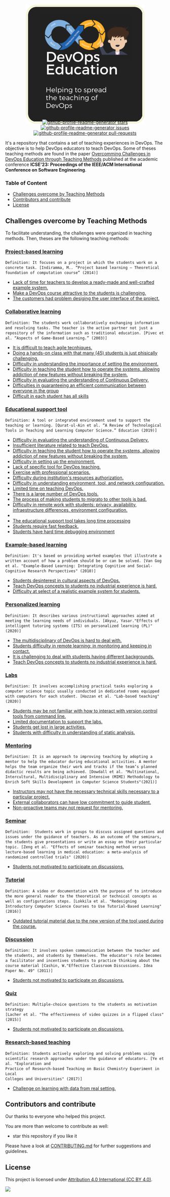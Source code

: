 <p align="center"> 
  <img style="margin: -30px;" src="images/logo.png"   /> 
</p>

<p align="center">

<a href="https://github.com/devops-education/Teaching-Methods-in-Devops-Education/stargazers" target="blank">
<img src="https://img.shields.io/github/stars/devops-education/Teaching-Methods-in-Devops-Education?style=flat-square" alt="github-profile-readme-generator stars"/>
</a>
<a href="https://github.com/devops-education/Teaching-Methods-in-Devops-Education/issues" target="blank">
<img src="https://img.shields.io/github/issues/devops-education/Teaching-Methods-in-Devops-Education?style=flat-square" alt="github-profile-readme-generator issues"/>
</a>
<a href="https://github.com/devops-education/Teaching-Methods-in-Devops-Education/pulls" target="blank">
<img src="https://img.shields.io/github/issues-pr/devops-education/Teaching-Methods-in-Devops-Education?style=flat-square" alt="github-profile-readme-generator pull-requests"/>
</a>
</p>


It's a repository that contains a set of teaching experiences in DevOps. The objective is to help DevOps educators to teach DevOps. Some of theses teaching methods are found in the paper [Overcomming Challenges in DevOps Education through Teaching Methods](https://arxiv.org/pdf/2302.05564.pdf) published at the academic conference **ICSE'23: Proceedings of the IEEE/ACM International Conference on Software Engineering**. 

### Table of Content

- [Challenges overcome by Teaching Methods](#challenge-overcome-by-teaching-methods) 
- [Contributors and contribute](#contributors-and-contribute)
- [License](#license)

## Challenges overcome by Teaching Methods

To facilitate understanding, the challenges were organized in teaching methods. Then, theses are the following teaching methods:

### [Project-based learning](https://github.com/devops-education/Challenges-in-Devops-Education/issues?q=is%3Aissue+is%3Aopen+label%3Acurriculum+label%3Achallenge-existed+)

```
Definition: It focuses on a project in which the students work on a concrete task. [Indiramma, M.. “Project based learning — Theoretical foundation of computation course” (2014)] 
```

- [Lack of time for teachers to develop a ready-made and well-crafted example system.](https://github.com/devops-education/Teaching-Methods-in-Devops-Education/issues/)
- [Make a DevOps course attractive to the students is challenging.](https://github.com/devops-education/Teaching-Methods-in-Devops-Education/issues/)
- [The customers had problem desiging the user interface of the project. ](https://github.com/devops-education/Teaching-Methods-in-Devops-Education/issues/)


### [Collaborative learning](https://github.com/devops-education/Challenges-in-Devops-Education/issues?q=is%3Aissue+is%3Aopen+label%3Acurriculum+label%3Achallenge-existed+)

```
Definition: The students work collaboratively exchanging information and resolving tasks. The teacher is the active partner not just a repository of the information such as traditional education. [Pivec et al. “Aspects of Game-Based Learning.” (2003)]
```
- [It is difficult to teach agile tecnhiques.](https://github.com/devops-education/Teaching-Methods-in-Devops-Education/issues/)
- [Doing a hands-on class with that many (45) students is just phisically challenging.](https://github.com/devops-education/Teaching-Methods-in-Devops-Education/issues/)
- [Difficulty in understanding the importance of setting the environment.](https://github.com/devops-education/Teaching-Methods-in-Devops-Education/issues/)
- [Difficulty in teaching the student how to operate the systems, allowing addiction of new features without breaking the system.](https://github.com/devops-education/Teaching-Methods-in-Devops-Education/issues/)
- [Difficulty in evaluating the understanding of Continuous Delivery.](https://github.com/devops-education/Teaching-Methods-in-Devops-Education/issues/)
- [Difficulties in guaranteeing an efficient communication between everyone in the group](https://github.com/devops-education/Teaching-Methods-in-Devops-Education/issues/)
- [Difficult in each student has all skills](https://github.com/devops-education/Teaching-Methods-in-Devops-Education/issues/)




### [Educational support tool](https://github.com/devops-education/Challenges-in-Devops-Education/issues?q=is%3Aissue+is%3Aopen+label%3Acurriculum+label%3Achallenge-existed+)

```
Definition: A tool or integrated environment used to support the teaching or learning. [Qurat-ul-Ain et al. “A Review of Technological Tools in Teaching and Learning Computer Science.” Education (2019)]
```
- [Difficulty in evaluating the understanding of Continuous Delivery.](https://github.com/devops-education/Teaching-Methods-in-Devops-Education/issues/)
- [Insufficient literature related to teach DevOps.](https://github.com/devops-education/Teaching-Methods-in-Devops-Education/issues/)
- [Difficulty in teaching the student how to operate the systems, allowing addiction of new features without breaking the system.](https://github.com/devops-education/Teaching-Methods-in-Devops-Education/issues/)
- [Difficulty in setting up the environment.](https://github.com/devops-education/Teaching-Methods-in-Devops-Education/issues/)
- [Lack of specific tool for DevOps teaching.](https://github.com/devops-education/Teaching-Methods-in-Devops-Education/issues/)
- [Exercise with professional scenarios.](https://github.com/devops-education/Teaching-Methods-in-Devops-Education/issues/)
- [Difficulty during institution's resources authorization.](https://github.com/devops-education/Teaching-Methods-in-Devops-Education/issues/)
- [Difficulty in understanding environment, tool, and network configuration.](https://github.com/devops-education/Teaching-Methods-in-Devops-Education/issues/)
- [Limited time on teaching DevOps.](https://github.com/devops-education/Teaching-Methods-in-Devops-Education/issues/)
- [There is a large number of DevOps tools.](https://github.com/devops-education/Teaching-Methods-in-Devops-Education/issues/)
- [The process of making students to migrato to other tools is bad.](https://github.com/devops-education/Teaching-Methods-in-Devops-Education/issues/)
- [Difficulty in remote work with students: privacy, availability, infraestructure differences, environment configuration.](https://github.com/devops-education/Teaching-Methods-in-Devops-Education/issues/)
- [](https://github.com/devops-education/Teaching-Methods-in-Devops-Education/issues/)
- [The educational support tool takes long time processing](https://github.com/devops-education/Teaching-Methods-in-Devops-Education/issues/)
- [Students require fast feedback.](https://github.com/devops-education/Teaching-Methods-in-Devops-Education/issues/)
- [Students have hard time debugging environment](https://github.com/devops-education/Teaching-Methods-in-Devops-Education/issues/)



### [Example-based learning](https://github.com/devops-education/Challenges-in-Devops-Education/issues?q=is%3Aissue+is%3Aopen+label%3Acurriculum+label%3Achallenge-existed+)

```
Definition: It's based on providing worked examples that illustrate a written account of how a problem should be or can be solved. [Van Gog et al. "Example-Based Learning: Integrating Cognitive and Social-Cognitive Research Perspectives" (2010)]
```

- [Students desinterest in cultural aspects of DevOps.](https://github.com/devops-education/Teaching-Methods-in-Devops-Education/issues/)
- [Teach DevOps concepts to students no industrial experience is hard.](https://github.com/devops-education/Teaching-Methods-in-Devops-Education/issues/)
- [Difficulty at select of a realistic example system for students.](https://github.com/devops-education/Teaching-Methods-in-Devops-Education/issues/)

### [Personalized learning](https://github.com/devops-education/Challenges-in-Devops-Education/issues?q=is%3Aissue+is%3Aopen+label%3Acurriculum+label%3Achallenge-existed+)

```
Definition: It describes various instructional approaches aimed at meeting the learning needs of individuals. [Akyuz, Yasar."Effects of intelligent tutoring systems (ITS) on personalized learning (PL)" (2020)]
```
- [The multidisciplinary of DevOps is hard to deal with.](https://github.com/devops-education/Teaching-Methods-in-Devops-Education/issues/)
- [Students difficulty in remote learning: in monitoring and keeping in contact.](https://github.com/devops-education/Teaching-Methods-in-Devops-Education/issues/)
- [It is challenging to deal with students having different backgrounds.](https://github.com/devops-education/Teaching-Methods-in-Devops-Education/issues/)
- [Teach DevOps concepts to students no industrial experience is hard.](https://github.com/devops-education/Teaching-Methods-in-Devops-Education/issues/)

### [Labs](https://github.com/devops-education/Challenges-in-Devops-Education/issues?q=is%3Aissue+is%3Aopen+label%3Acurriculum+label%3Achallenge-existed+)

```
Definition: It involves accomplishing practical tasks exploring a computer science topic usually conducted in dedicated rooms equipped with computers for each student. [Hazzan et al. "Lab-based teaching" (2020)]
```

- [Students may be not familiar with how to interact with version control tools from command line.](https://github.com/devops-education/Teaching-Methods-in-Devops-Education/issues/)
- [Limited documentation to support the labs.](https://github.com/devops-education/Teaching-Methods-in-Devops-Education/issues/)
- [Students get lost in large activities.](https://github.com/devops-education/Teaching-Methods-in-Devops-Education/issues/)
- [Students with difficulty in understanding of static analysis.](https://github.com/devops-education/Teaching-Methods-in-Devops-Education/issues/)


### [Mentoring](https://github.com/devops-education/Challenges-in-Devops-Education/issues?q=is%3Aissue+is%3Aopen+label%3Acurriculum+label%3Achallenge-existed+)

```
Definition: It is an approach to improving teaching by adopting a mentor to help the educator during educational activities. A mentor helps the team organize their work and tracks if the team’s planned didactic results are being achieved. [Dowdall et al. "Multinational, Intercultural, Multidisciplinary and Intensive (MIMI) Methodology to Enrich Soft Skills Development in Computer Science Students"(2021)] 
```
- [Instructors may not have the necessary technical skills necessary to a particular project.](https://github.com/devops-education/Teaching-Methods-in-Devops-Education/issues/)
- [External collaborators can have low commitment to guide student.](https://github.com/devops-education/Teaching-Methods-in-Devops-Education/issues/)
- [Non-proactive teams may not request for mentoring.](https://github.com/devops-education/Teaching-Methods-in-Devops-Education/issues/)


### [Seminar](https://github.com/devops-education/Challenges-in-Devops-Education/issues?q=is%3Aissue+is%3Aopen+label%3Acurriculum+label%3Achallenge-existed+)

```
Definition:  Students work in groups to discuss assigned questions and issues under the guidance of teachers. As an outcome of the seminars, the students give presentations or write an essay on their particular topic. [Zeng et al. "Effects of seminar teaching method versus lecture-based learning in medical education: a meta-analysis of randomized controlled trials" (2020)]
```

- [Students not motivated to participate on discussions.](https://github.com/devops-education/Teaching-Methods-in-Devops-Education/issues/)

### [Tutorial](https://github.com/devops-education/Challenges-in-Devops-Education/issues?q=is%3Aissue+is%3Aopen+label%3Acurriculum+label%3Achallenge-existed+)

```
Definition: A video or documentation with the purpose of to introduce the more general reader to the theoretical or technical concepts as well as configurations steps. [Lokkila et al. "Redesigning Introductory Computer Science Courses to Use Tutorial-Based Learning" (2016)]
```
- [Outdated tutorial material due to the new version of the tool used during the course.](https://github.com/devops-education/Teaching-Methods-in-Devops-Education/issues/)


### [Discussion](https://github.com/devops-education/Challenges-in-Devops-Education/issues?q=is%3Aissue+is%3Aopen+label%3Acurriculum+label%3Achallenge-existed+)

```
Definition: It involves spoken communication between the teacher and the students, and students by themselves. The educator's role becomes a facilitator and incentives students to practice thinking about the course material [Cashin, W."Effective Classroom Discussions. Idea Paper No. 49" (2011)]
```
- [Students not motivated to participate on discussions.](https://github.com/devops-education/Teaching-Methods-in-Devops-Education/issues/)


### [Quiz](https://github.com/devops-education/Challenges-in-Devops-Education/issues?q=is%3Aissue+is%3Aopen+label%3Acurriculum+label%3Achallenge-existed+)

```
Definition: Multiple-choice questions to the students as motivation strategy
[Lacher et al. "The effectiveness of video quizzes in a flipped class"(2015)]
```
- [Students not motivated to participate on discussions.](https://github.com/devops-education/Teaching-Methods-in-Devops-Education/issues/)


### [Research-based teaching](https://github.com/devops-education/Challenges-in-Devops-Education/issues?q=is%3Aissue+is%3Aopen+label%3Acurriculum+label%3Achallenge-existed+)

```
Definition: Students actively exploring and solving problems using scientific research approaches under the guidance of educators. [Ye et al. "Exploration and
Practice of Research-based Teaching on Basic Chemistry Experiment in Local
Colleges and Universities" (2017)]
```
- [Challenge on learning with data from real setting.](https://github.com/devops-education/Teaching-Methods-in-Devops-Education/issues/)



## Contributors and contribute

Our thanks to everyone who helped this project.

You are more than welcome to contribute as well:

 - star this repository if you like it
 <!-- - share your challenge (or recommendation) via issue or [Slack](https://devops-education.slack.com/archives/C01RJV66G4V) -->
 
Please have a look at [CONTRIBUTING.md](https://github.com/devops-education/Teaching-Methods-in-Devops-Education/blob/main/CONTRIBUTING.md) for further suggestions and guidelines.

## License

This project is licensed under [Attribution 4.0 International (CC BY 4.0)](https://creativecommons.org/licenses/by/4.0/).

![](https://i.creativecommons.org/l/by/4.0/88x31.png)



